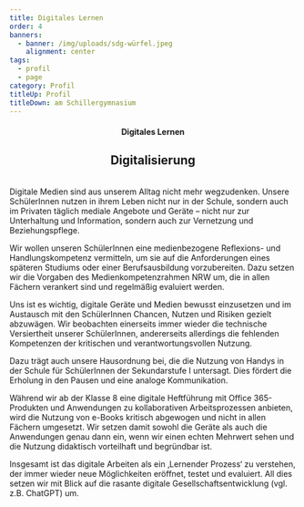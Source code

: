 ```yaml
---
title: Digitales Lernen
order: 4
banners:
  - banner: /img/uploads/sdg-würfel.jpeg
    alignment: center
tags:
  - profil
  - page
category: Profil
titleUp: Profil
titleDown: am Schillergymnasium
---
```

<center><div class="title"><h4>Digitales Lernen</h4><h2>Digitalisierung</h2></div></center>

<div class="table-wrapper"><div id="csvFile" data-table="/img/uploads/digtiales-lernen.csv"></div><table id="csvRoot"></table><script src="/scripts/papaparse.min.js"></script><script type="module" src="/scripts/table.js"></script></div>

Digitale Medien sind aus unserem Alltag nicht mehr wegzudenken. Unsere SchülerInnen nutzen in ihrem Leben nicht nur in der Schule, sondern auch im Privaten täglich mediale Angebote und Geräte – nicht nur zur Unterhaltung und Information, sondern auch zur Vernetzung und Beziehungspflege.

Wir wollen unseren SchülerInnen eine medienbezogene Reflexions- und Handlungskompetenz vermitteln, um sie auf die Anforderungen eines späteren Studiums oder einer Berufsausbildung vorzubereiten. Dazu setzen wir die Vorgaben des Medienkompetenzrahmen NRW um, die in allen Fächern verankert sind und regelmäßig evaluiert werden. 

Uns ist es wichtig, digitale Geräte und Medien bewusst einzusetzen und im Austausch mit den SchülerInnen Chancen, Nutzen und Risiken gezielt abzuwägen. Wir beobachten einerseits immer wieder die technische Versiertheit unserer SchülerInnen, andererseits allerdings die fehlenden Kompetenzen der kritischen und verantwortungsvollen Nutzung.

Dazu trägt auch unsere Hausordnung bei, die die Nutzung von Handys in der Schule für SchülerInnen der Sekundarstufe I untersagt. Dies fördert die Erholung in den Pausen und eine analoge Kommunikation. 

Während wir ab der Klasse 8 eine digitale Heftführung mit Office 365-Produkten und Anwendungen zu kollaborativen Arbeitsprozessen anbieten, wird die Nutzung von e-Books kritisch abgewogen und nicht in allen Fächern umgesetzt. Wir setzen damit sowohl die Geräte als auch die Anwendungen genau dann ein, wenn wir einen echten Mehrwert sehen und die Nutzung didaktisch vorteilhaft und begründbar ist. 

Insgesamt ist das digitale Arbeiten als ein ‚Lernender Prozess‘ zu verstehen, der immer wieder neue Möglichkeiten eröffnet, testet und evaluiert. All dies setzen wir mit Blick auf die rasante digitale Gesellschaftsentwicklung (vgl. z.B. ChatGPT) um.